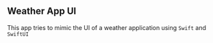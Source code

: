 ## Weather App UI
This app tries to mimic the UI of a weather application using `Swift` and `SwiftUI`
